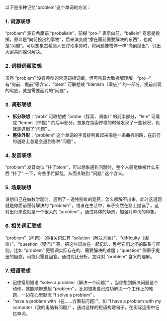 以下是多种记忆“problem”这个单词的方法：

### 1. 词源联想
“problem” 源自希腊语 “proballein”，前缀 “pro-” 表示向前，“ballein” 意思是投掷，原义是“向前投出的事物”，后来演变成“摆在面前需要解决的东西”，也就是“问题”。可以想象古希腊人在讨论事务时，将问题像物体一样“向前抛出”，引出大家共同探讨解决。 

### 2. 词根词缀联想 
虽然 “problem” 没有典型的常见词根词缀，但可将其大致拆解理解。“pro -” 有“向前、提前”等含义，“blem” 可联想成 “blemish（瑕疵）” 的一部分，提前出现的瑕疵，就是需要面对的“问题” 。 

### 3. 词形联想
 - **拆分联想**：“prob” 可联想成 “probe（探索、调查）” 的前半部分，“lem” 可看成 “lemon（柠檬）” 的后半部分。想象在探索柠檬的时候发现了一些状况，也就是遇到了“问题” 。
 - **整体外形**：“problem” 这个单词的字母排列看起来像是一条曲折的路，在前行的道路上总是会遇到各种“问题” 。 

### 4. 发音联想
“problem” 发音类似 “扑了blem”，可以想象遇到问题时，整个人感觉像被什么东西 “扑了” 一下，有些手忙脚乱，从而关联到 “问题” 这个含义。 

### 5. 场景联想
设想自己在做数学题时，遇到了一道特别难的题目，怎么都解不出来，此时这道题就是你面前亟待解决的 “problem” 。或者在生活中，车子突然在路上抛锚了，这对出行来说就是一个很大的 “problem” 。通过具体的场景，加强对单词的印象。 

### 6. 相关词汇联想
“problem”（问题） 的相关词汇有 “solution（解决方案）”、“difficulty（困难）”、“question（疑问）” 等。把这些词放在一起记忆，思考它们之间的联系与区别。比如 “problem” 更强调实际存在的、需要解决的难题；“question” 侧重于提出的疑惑，可能只需要回答。通过对比分析，加深对 “problem” 含义的理解。 

### 7. 短语联想
 - 记住常用短语 “solve a problem（解决一个问题）” ，当你想到解决问题这个动作，就能顺带想起 “problem” 。比如想象自己成功解决一个工作上的难题，一边在心里默念 “I solve a problem” 。 
 - “have a problem with（在……方面有问题）”，如 “I have a problem with my computer（我的电脑有问题）” ，通过这样的短语构建句子，在实际运用中记忆单词。 